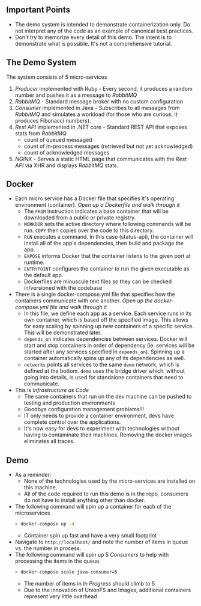 ## Important Points
- The demo system is intended to demonstrate containerization only. Do not
    interpret any of the code as an example of canonical best practices.
- Don't try to memorize every detail of this demo. The intent is to demonstrate
    what is possible. It's not a comprehensive tutorial.

## The Demo System
The system consists of 5 micro-services
1. *Producer* implemented with Ruby - Every second, it produces a random number
   and pushes it as a message to *RabbitMQ*
1. *RabbitMQ* - Standard message broker with no custom configuration
1. *Consumer* implemented in Java - Subscribes to all messages from *RabbitMQ*
   and simulates a workload (for those who are curious, it produces Fibonacci
   numbers).
1. *Rest API* implemented in .NET core - Standard REST API that exposes stats
   from *RabbitMQ*
    - count of queued messaged
    - count of in-process messages (retrieved but not yet acknowledged)
    - count of acknowledged messages
1. *NGINX* - Serves a static HTML page that communicates with the *Rest API* via
   XHR and displays *RabbitMQ* stats.

## Docker
- Each micro service has a Docker file that specifies it's operating
    environment (container). *Open up a Dockerfile and walk through it*
    * The `FROM` instruction indicates a base container that will be downloaded
        from a public or private registry.
    * `WORKDIR` sets the active directory where following commands will be run. `COPY`
        then copies over the code to this directory.
    * `RUN` executes a command. In this case (status-api), the container will
        install all of the app's dependencies, then build and package the app.
    * `EXPOSE` informs Docker that the container listens to the given port at runtime.
    * `ENTRYPOINT` configures the container to run the given executable as the 
        default app.
    * Dockerfiles are minuscule text files so they can be checked in/versioned
        with the codebase
- There is a single docker-compose.yml file that specifies how the containers
    communicate with one another. *Open up the docker-compose.yml file and walk
    through it*
    * In this file, we define each app as a service. Each service runs in its own
        container, which is based off the specified image. This allows for easy
        scaling by spinning up new containers of a specific service. This will
        be demonstrated later.
    * `depends_on` indicates dependencies between services. Docker will start and stop
        containers in order of dependency (ie. services will be started after any services
        specified in `depends_on`). Spinning up a container automatically spins up
        any of its dependencies as well. 
    * `networks` points all services to the same `demo` network, which is defined
        at the bottom. `demo` uses the bridge driver which, without going into
        details, is used for standalone containers that need to communicate.
- This is *Infrastructure as Code*
    * The same containers that run on the dev machine can be pushed to testing
        and production environments
    * Goodbye configuration management problems!!!
    * IT only needs to provide a container environment, devs have complete
        control over the applications.
    * It's now easy for devs to experiment with technologies without having to
        contaminate their machines. Removing the docker images eliminates all
        traces.

## Demo
- As a reminder:
    * None of the technologies used by the micro-services are installed on this
        machine.
    * All of the code required to run this demo is in the repo, consumers do not
        have to install anything other than docker.
- The following command will spin up a container for each of the microservices
    ``` bash
    > docker-compose up -d
    ```
    * Container spin up fast and have a very small footprint
- Navigate to `http://localhost/` and note the number of items in queue vs. the
    number in process.
- The following command will spin up 5 *Consumers* to help with processing the
    items in the queue.
    ``` bash
    > docker-compose scale java-consumer=5
    ```
    * The number of items in *In Progress* should climb to 5
    * Due to the innovation of UnionFS and Images, additional containers
        represent very little overhead



